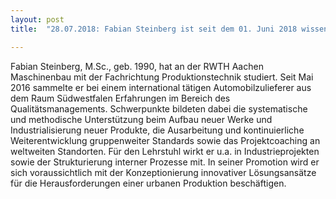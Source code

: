 ```yaml
---
layout: post
title:  "28.07.2018: Fabian Steinberg ist seit dem 01. Juni 2018 wissenschaftlicher Mitarbeiter am IPEM-Lehrstuh"

---
```


Fabian Steinberg, M.Sc., geb. 1990, hat an der RWTH Aachen Maschinenbau mit der Fachrichtung Produktionstechnik studiert. Seit Mai 2016 sammelte er bei einem international tätigen Automobilzulieferer aus dem Raum Südwestfalen Erfahrungen im Bereich des Qualitätsmanagements. Schwerpunkte bildeten dabei die systematische und methodische Unterstützung beim Aufbau neuer Werke und Industrialisierung neuer Produkte, die Ausarbeitung und kontinuierliche Weiterentwicklung gruppenweiter Standards sowie das Projektcoaching an weltweiten Standorten. Für den Lehrstuhl wirkt er u.a. in Industrieprojekten sowie der Strukturierung interner Prozesse mit. In seiner Promotion wird er sich voraussichtlich mit der Konzeptionierung innovativer Lösungsansätze für die Herausforderungen einer urbanen Produktion beschäftigen. 



